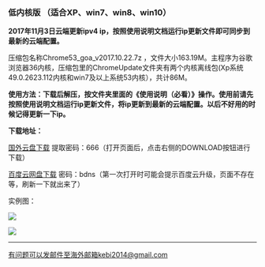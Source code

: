 ### 低内核版 （适合XP、win7、win8、win10）

**2017年11月3日云端更新ipv4 ip，按照使用说明文档运行ip更新文件即可同步到最新的云端配置。**

压缩包名称Chrome53_goa_v2017.10.22.7z ，文件大小163.19M。主程序为谷歌浏览器36内核，压缩包里的ChromeUpdate文件夹有两个内核离线包(Xp系统49.0.2623.112内核和win7及以上系统53内核），共计86M。

**使用方法：下载后解压，按文件夹里面的《使用说明（必看）》操作。使用前请先按照使用说明文档运行ip更新文件，将ip更新到最新的云端配置。以后不好用的时候记得更新一下ip。**

**下载地址：**

[国外云盘下载](https://nofile.io/f/QntajGvA5Wg/Chrome53_goa_v2017.10.22.7z) 提取密码：666（打开页面后，点击右侧的DOWNLOAD按钮进行下载）

[百度云网盘下载](https://pan.baidu.com/s/1nuM28mX) 密码：bdns（第一次打开时可能会提示百度云升级，页面不存在等，刷新一下就出来了）

实例图：

![](https://raw.githubusercontent.com/Alvin9999/pac2/master/softimag/53chromega001.png)

![](https://raw.githubusercontent.com/Alvin9999/pac2/master/GOA1.png)


***

有问题可以发邮件至海外邮箱kebi2014@gmail.com